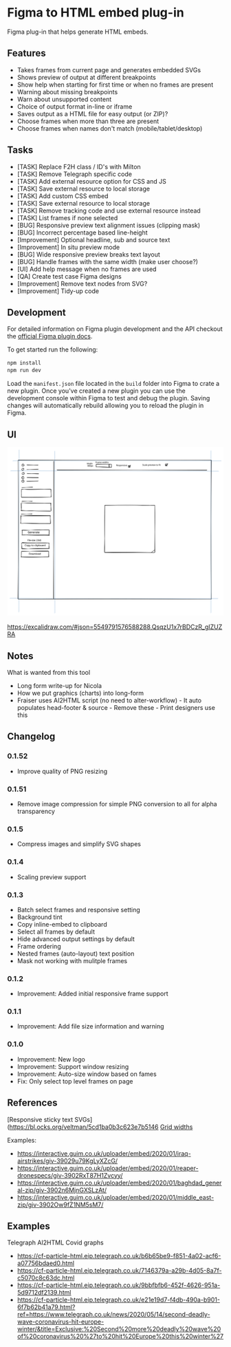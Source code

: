 # Figma to HTML embed plug-in

Figma plug-in that helps generate HTML embeds.

## Features

- Takes frames from current page and generates embedded SVGs
- Shows preview of output at different breakpoints
- Show help when starting for first time or when no frames are present
- Warning about missing breakpoints
- Warn about unsupported content
- Choice of output format in-line or iframe
- Saves output as a HTML file for easy output (or ZIP)?
- Choose frames when more than three are present
- Choose frames when names don't match (mobile/tablet/desktop)

## Tasks

- [TASK] Replace F2H class / ID's with Milton
- [TASK] Remove Telegraph specific code
- [TASK] Add external resource option for CSS and JS
- [TASK] Save external resource to local storage
- [TASK] Add custom CSS embed
- [TASK] Save external resource to local storage
- [TASK] Remove tracking code and use external resource instead
- [TASK] List frames if none selected
- [BUG] Responsive preview text alignment issues (clipping mask)
- [BUG] Incorrect percentage based line-height
- [Improvement] Optional headline, sub and source text
- [Improvement] In situ preview mode
- [BUG] Wide responsive preview breaks text layout
- [BUG] Handle frames with the same width (make user choose?)
- [UI] Add help message when no frames are used
- [QA] Create test case Figma designs
- [Improvement] Remove text nodes from SVG?
- [Improvement] Tidy-up code

## Development

For detailed information on Figma plugin development and the API checkout the
[official Figma plugin docs](https://www.figma.com/plugin-docs/intro/).

To get started run the following:

```bash
npm install
npm run dev
```

Load the `manifest.json` file located in the `build` folder into Figma to crate
a new plugin. Once you've created a new plugin you can use the development console
within Figma to test and debug the plugin. Saving changes will automatically
rebuild allowing you to reload the plugin in Figma.

## UI

![UI drawing](docs/ui-design_v2.svg)

https://excalidraw.com/#json=5549791576588288,QsqzU1x7rBDCzR_gIZUZRA

## Notes

What is wanted from this tool

- Long form write-up for Nicola
- How we put graphics (charts) into long-form
- Fraiser uses AI2HTML script (no need to alter-workflow) - It auto populates head-footer & source - Remove these - Print designers use this

## Changelog

### 0.1.52

- Improve quality of PNG resizing

### 0.1.51

- Remove image compression for simple PNG conversion to all for alpha transparency

### 0.1.5

- Compress images and simplify SVG shapes

### 0.1.4

- Scaling preview support

### 0.1.3

- Batch select frames and responsive setting
- Background tint
- Copy inline-embed to clipboard
- Select all frames by default
- Hide advanced output settings by default
- Frame ordering
- Nested frames (auto-layout) text position
- Mask not working with mulitple frames

### 0.1.2

- Improvement: Added initial responsive frame support

### 0.1.1

- Improvement: Add file size information and warning

### 0.1.0

- Improvement: New logo
- Improvement: Support window resizing
- Improvement: Auto-size window based on fames
- Fix: Only select top level frames on page

## References

[Responsive sticky text SVGs](https://bl.ocks.org/veltman/5cd1ba0b3c623e7b5146
[Grid widths](https://docs.google.com/spreadsheets/d/1AxeiLKKsQn7pq6wFKcKsSbAgR44K8CA1cLyBYre64IY/edit?ts=5ebd2636#gid=0)

Examples:

- https://interactive.guim.co.uk/uploader/embed/2020/01/iraq-airstrikes/giv-39029u79KgLyXZcG/
- https://interactive.guim.co.uk/uploader/embed/2020/01/reaper-dronespecs/giv-3902RxT87H1Zvcyy/
- https://interactive.guim.co.uk/uploader/embed/2020/01/baghdad_general-zip/giv-3902n6MjnGXSLzAt/
- https://interactive.guim.co.uk/uploader/embed/2020/01/middle_east-zip/giv-3902Ow9fZ1NM5sM7/

## Examples

Telegraph AI2HTML Covid graphs

- https://cf-particle-html.eip.telegraph.co.uk/b6b65be9-f851-4a02-acf6-a07756bdaed0.html
- https://cf-particle-html.eip.telegraph.co.uk/7146379a-a29b-4d05-8a7f-c5070c8c63dc.html
- https://cf-particle-html.eip.telegraph.co.uk/9bbfbfb6-452f-4626-951a-5d9712df2139.html
- https://cf-particle-html.eip.telegraph.co.uk/e21e19d7-f4db-490a-b901-6f7b62b41a79.html?ref=https://www.telegraph.co.uk/news/2020/05/14/second-deadly-wave-coronavirus-hit-europe-winter/&title=Exclusive:%20Second%20more%20deadly%20wave%20of%20coronavirus%20%27to%20hit%20Europe%20this%20winter%27
